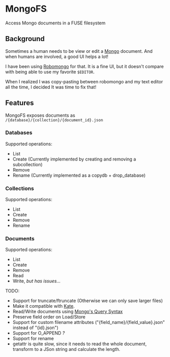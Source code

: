 # MongoFS
Access Mongo documents in a FUSE filesystem

## Background
Sometimes a human needs to be view or edit a [Mongo](https://www.mongodb.org/) document. And when humans are involved, a good UI helps a lot!

I have been using [Robomongo](http://robomongo.org/) for that. It is a fine UI, but it doesn't compare with being able to use my favorite `$EDITOR`.

When I realized I was copy-pasting between robomongo and my text editor all the time, I decided It was time to fix that!

## Features

MongoFS exposes documents as `/{database}/{collection}/{document_id}.json`

### Databases

Supported operations:

- List
- Create (Currently implemented by creating and removing a subcollection)
- Remove
- Rename (Currently implemented as a copydb + drop_database)

### Collections

Supported operations:

- List
- Create
- Remove
- Rename

### Documents

Supported operations:

- List
- Create
- Remove
- Read
- Write, _but has issues..._

TODO:

- Support for truncate/ftruncate (Otherwise we can only save larger files)
- Make it compatible with [Kate](kate-editor.org).
- Read/Write documents using [Mongo's Query Syntax](http://docs.mongodb.org/manual/reference/mongodb-extended-json/)
- Preserve field order on Load/Store
- Support for custom filename attributes ("{field_name}/{field_value}.json" instead of "{id}.json")
- Support for O_APPEND _?_
- Support for rename
- getattr is quite slow, since it needs to read the whole document, transform to a JSon string and calculate the length.

